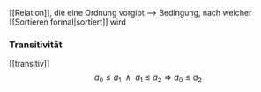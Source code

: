 

[[Relation]], die eine Ordnung vorgibt
--> Bedingung, nach welcher [[Sortieren formal|sortiert]] wird


### Transitivität
[[transitiv]]
$$a_{0}\leq a_{1}\ \  \land\ \ a_{1} \leq a_{2} \Longrightarrow a_{0} \leq a_{2}$$